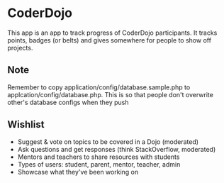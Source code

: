CoderDojo
=========

This app is an app to track progress of CoderDojo participants. It
tracks points, badges (or belts) and gives somewhere for people to
show off projects. 

Note
----
Remember to copy application/config/database.sample.php to 
applcation/config/database.php. This is so that people don't overwrite
other's database configs when they push 

Wishlist
--------
* Suggest & vote on topics to be covered in a Dojo (moderated)
* Ask questions and get responses (think StackOverflow, moderated)
* Mentors and teachers to share resources with students
* Types of users: student, parent, mentor, teacher, admin
* Showcase what they've been working on
